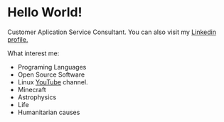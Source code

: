 # Hello World!
<p>Customer Aplication Service Consultant. You can also visit my <a href="https://pr.linkedin.com/pub/milton-reyes/65/ab4/529">Linkedin profile.</a></p>

What interest me:
  <ul>
  <li>Programing Languages</li>
  <li>Open Source Software</li>
  <li>Linux <a href="https://www.youtube.com/channel/UCj05ftBqG6Fh1t60dhATvWw/videos">YouTube</a> channel.</li>
  <li>Minecraft</li>
  <li>Astrophysics</li>
  <li>Life</li>
  <li>Humanitarian causes</li>
  </ul>
